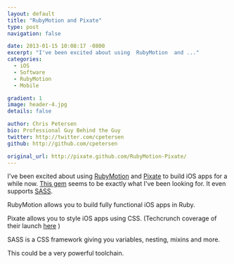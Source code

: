 ```yaml
---
layout: default
title: "RubyMotion and Pixate"
type: post
navigation: false

date: 2013-01-15 10:08:17 -0800
excerpt: "I've been excited about using  RubyMotion  and ..."
categories:
  - iOS
  - Software
  - RubyMotion
  - Mobile

gradient: 1
image: header-4.jpg
details: false

author: Chris Petersen
bio: Professional Guy Behind the Guy
twitter: http://twitter.com/cpetersen
github: http://github.com/cpetersen

original_url: http://pixate.github.com/RubyMotion-Pixate/
---
```



I've been excited about using  [RubyMotion](http://www.rubymotion.com)  and  [Pixate](http://www.pixate.com)  to build iOS apps for a while now.  [This gem](http://pixate.github.com/RubyMotion-Pixate/)  seems to be exactly what I've been looking for. It even supports  [SASS](http://sass-lang.com). 

 RubyMotion allows you to build fully functional iOS apps in Ruby. 

 Pixate allows you to style iOS apps using CSS. (Techcrunch coverage of their launch  [here](http://techcrunch.com/2013/01/15/pixate-debuts-a-framework-for-designing-mobile-apps-with-css/) ) 

 SASS is a CSS framework giving you variables, nesting, mixins and more. 

 This could be a very powerful toolchain. 

 
